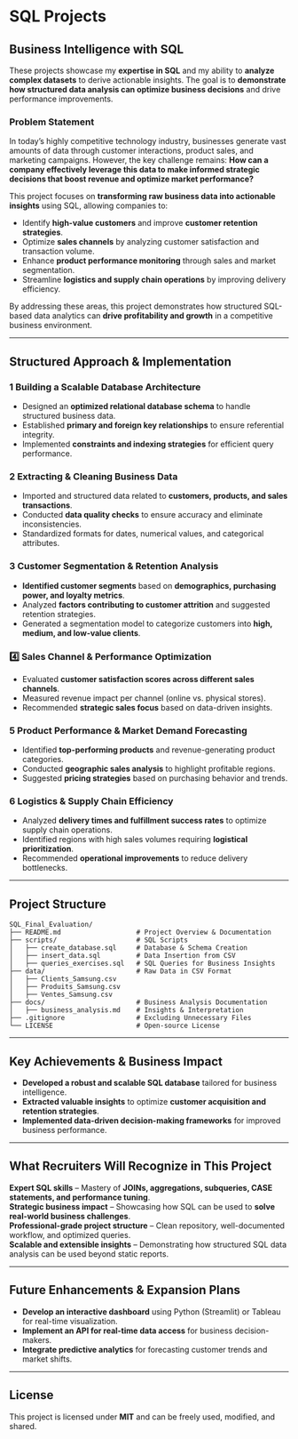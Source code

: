 # SQL Projects 

##  Business Intelligence with SQL

These projects showcase my **expertise in SQL** and my ability to **analyze complex datasets** to derive actionable insights. The goal is to **demonstrate how structured data analysis can optimize business decisions** and drive performance improvements.


###  Problem Statement
In today’s highly competitive technology industry, businesses generate vast amounts of data through customer interactions, product sales, and marketing campaigns. However, the key challenge remains: **How can a company effectively leverage this data to make informed strategic decisions that boost revenue and optimize market performance?**

This project focuses on **transforming raw business data into actionable insights** using SQL, allowing companies to:
- Identify **high-value customers** and improve **customer retention strategies**.
- Optimize **sales channels** by analyzing customer satisfaction and transaction volume.
- Enhance **product performance monitoring** through sales and market segmentation.
- Streamline **logistics and supply chain operations** by improving delivery efficiency.

By addressing these areas, this project demonstrates how structured SQL-based data analytics can **drive profitability and growth** in a competitive business environment.

---

##  Structured Approach & Implementation

### 1 **Building a Scalable Database Architecture**
- Designed an **optimized relational database schema** to handle structured business data.
- Established **primary and foreign key relationships** to ensure referential integrity.
- Implemented **constraints and indexing strategies** for efficient query performance.

### 2️ **Extracting & Cleaning Business Data**
- Imported and structured data related to **customers, products, and sales transactions**.
- Conducted **data quality checks** to ensure accuracy and eliminate inconsistencies.
- Standardized formats for dates, numerical values, and categorical attributes.

### 3️ **Customer Segmentation & Retention Analysis**
- **Identified customer segments** based on **demographics, purchasing power, and loyalty metrics**.
- Analyzed **factors contributing to customer attrition** and suggested retention strategies.
- Generated a segmentation model to categorize customers into **high, medium, and low-value clients**.

### 4️⃣ **Sales Channel & Performance Optimization**
- Evaluated **customer satisfaction scores across different sales channels**.
- Measured revenue impact per channel (online vs. physical stores).
- Recommended **strategic sales focus** based on data-driven insights.

### 5️ **Product Performance & Market Demand Forecasting**
- Identified **top-performing products** and revenue-generating product categories.
- Conducted **geographic sales analysis** to highlight profitable regions.
- Suggested **pricing strategies** based on purchasing behavior and trends.

### 6️ **Logistics & Supply Chain Efficiency**
- Analyzed **delivery times and fulfillment success rates** to optimize supply chain operations.
- Identified regions with high sales volumes requiring **logistical prioritization**.
- Recommended **operational improvements** to reduce delivery bottlenecks.

---

##  Project Structure

```
SQL_Final_Evaluation/
├── README.md                   # Project Overview & Documentation
├── scripts/                    # SQL Scripts
│   ├── create_database.sql     # Database & Schema Creation
│   ├── insert_data.sql         # Data Insertion from CSV
│   ├── queries_exercises.sql   # SQL Queries for Business Insights
├── data/                       # Raw Data in CSV Format
│   ├── Clients_Samsung.csv
│   ├── Produits_Samsung.csv
│   ├── Ventes_Samsung.csv
├── docs/                       # Business Analysis Documentation
│   ├── business_analysis.md    # Insights & Interpretation
├── .gitignore                  # Excluding Unnecessary Files
└── LICENSE                     # Open-source License
```

---

##  Key Achievements & Business Impact
- **Developed a robust and scalable SQL database** tailored for business intelligence.
- **Extracted valuable insights** to optimize **customer acquisition and retention strategies**.
- **Implemented data-driven decision-making frameworks** for improved business performance.

---

## What Recruiters Will Recognize in This Project
**Expert SQL skills** – Mastery of **JOINs, aggregations, subqueries, CASE statements, and performance tuning**.  
**Strategic business impact** – Showcasing how SQL can be used to **solve real-world business challenges**.  
**Professional-grade project structure** – Clean repository, well-documented workflow, and optimized queries.  
**Scalable and extensible insights** – Demonstrating how structured SQL data analysis can be used beyond static reports.

---

##  Future Enhancements & Expansion Plans
- **Develop an interactive dashboard** using Python (Streamlit) or Tableau for real-time visualization.
- **Implement an API for real-time data access** for business decision-makers.
- **Integrate predictive analytics** for forecasting customer trends and market shifts.

---

##  License
This project is licensed under **MIT** and can be freely used, modified, and shared.

